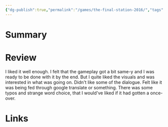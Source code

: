 ```yaml
---
{"dg-publish":true,"permalink":"/games/the-final-station-2016/","tags":["LP"],"created":"2023-12-08","updated":"2024-02-26"}
---
```



# Summary

# Review

I liked it well enough. I felt that the gameplay got a bit same-y and I was ready to be done with it by the end. But I quite liked the visuals and was interested in what was going on. Didn't like some of the dialogue. Felt like it was being fed through google translate or something. There was some typos and strange word choice, that I would've liked if it had gotten a once-over.

# Links
